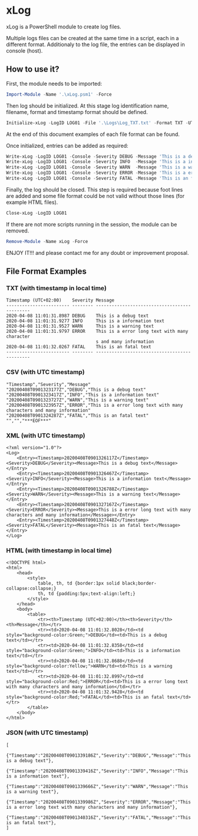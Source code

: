 # xLog
xLog is a PowerShell module to create log files.

Multiple logs files can be created at the same time in a script, each in a different format. Additionaly to the log file, the entries can be displayed in console (host).

## How to use it?

First, the module needs to be imported:

```PowerShell
Import-Module -Name '.\xLog.psm1' -Force
```

Then log should be initialized. At this stage log identification name, filename, format and timestamp format should be defined.

```PowerShell
Initialize-xLog -LogID LOG01 -File '.\Logs\Log_TXT.txt' -Format TXT -UTC
```

At the end of this document examples of each file format can be found.

Once initialized, entries can be added as required:

```PowerShell
Write-xLog -LogID LOG01 -Console -Severity DEBUG -Message 'This is a debug text'
Write-xLog -LogID LOG01 -Console -Severity INFO  -Message 'This is a information text'
Write-xLog -LogID LOG01 -Console -Severity WARN  -Message 'This is a warning text'
Write-xLog -LogID LOG01 -Console -Severity ERROR -Message 'This is a error long text with many characters and many information'
Write-xLog -LogID LOG01 -Console -Severity FATAL -Message 'This is an fatal text'
```

Finally, the log should be closed. This step is required because foot lines are added and some file format could be not valid without those lines (for example HTML files).

```PowerShell
Close-xLog -LogID LOG01
```

If there are not more scripts running in the session, the module can be removed.

```PowerShell
Remove-Module -Name xLog -Force
```

ENJOY IT!!! and please contact me for any doubt or improvement proposal.

## File Format Examples

### TXT (with timestamp in local time)
```
Timestamp (UTC+02:00)    Severity Message                                      
------------------------ -------- ---------------------------------------------
2020-04-08 11:01:31.8987 DEBUG    This is a debug text                         
2020-04-08 11:01:31.9277 INFO     This is a information text                   
2020-04-08 11:01:31.9527 WARN     This is a warning text                       
2020-04-08 11:01:31.9797 ERROR    This is a error long text with many character
                                  s and many information                       
2020-04-08 11:01:32.0267 FATAL    This is an fatal text                        
------------------------ -------- ---------------------------------------------
```
### CSV (with UTC timestamp)
```
"Timestamp","Severity","Message"
"20200408T0901323177Z","DEBUG","This is a debug text"
"20200408T0901323417Z","INFO","This is a information text"
"20200408T0901323727Z","WARN","This is a warning text"
"20200408T0901323957Z","ERROR","This is a error long text with many characters and many information"
"20200408T0901324287Z","FATAL","This is an fatal text"
"","","***EOF***"
```
### XML (with UTC timestamp)
```
<?xml version="1.0"?>
<Log>
	<Entry><Timestamp>20200408T0901326117Z</Timestamp><Severity>DEBUG</Severity><Message>This is a debug text</Message></Entry>
	<Entry><Timestamp>20200408T0901326467Z</Timestamp><Severity>INFO</Severity><Message>This is a information text</Message></Entry>
	<Entry><Timestamp>20200408T0901326788Z</Timestamp><Severity>WARN</Severity><Message>This is a warning text</Message></Entry>
	<Entry><Timestamp>20200408T0901327167Z</Timestamp><Severity>ERROR</Severity><Message>This is a error long text with many characters and many information</Message></Entry>
	<Entry><Timestamp>20200408T0901327448Z</Timestamp><Severity>FATAL</Severity><Message>This is an fatal text</Message></Entry>
</Log>
```
### HTML (with timestamp in local time)
```
<!DOCTYPE html>
<html>
	<head>
		<style>
			table, th, td {border:1px solid black;border-collapse:collapse;}
			th, td {padding:5px;text-align:left;}
		</style>
	</head>
	<body>
		<table>
			<tr><th>Timestamp (UTC+02:00)</th><th>Severity</th><th>Message</th></tr>
			<tr><td>2020-04-08 11:01:32.8028</td><td style="background-color:Green;">DEBUG</td><td>This is a debug text</td></tr>
			<tr><td>2020-04-08 11:01:32.8358</td><td style="background-color:Green;">INFO</td><td>This is a information text</td></tr>
			<tr><td>2020-04-08 11:01:32.8688</td><td style="background-color:Yellow;">WARN</td><td>This is a warning text</td></tr>
			<tr><td>2020-04-08 11:01:32.8997</td><td style="background-color:Red;">ERROR</td><td>This is a error long text with many characters and many information</td></tr>
			<tr><td>2020-04-08 11:01:32.9428</td><td style="background-color:Red;">FATAL</td><td>This is an fatal text</td></tr>
		</table>
	</body>
</html>
```
### JSON (with UTC timestamp)
```
[
	{"Timestamp":"20200408T0901339186Z","Severity":"DEBUG","Message":"This is a debug text"},
	{"Timestamp":"20200408T0901339416Z","Severity":"INFO","Message":"This is a information text"},
	{"Timestamp":"20200408T0901339666Z","Severity":"WARN","Message":"This is a warning text"},
	{"Timestamp":"20200408T0901339986Z","Severity":"ERROR","Message":"This is a error long text with many characters and many information"},
	{"Timestamp":"20200408T0901340316Z","Severity":"FATAL","Message":"This is an fatal text"},
]
```
